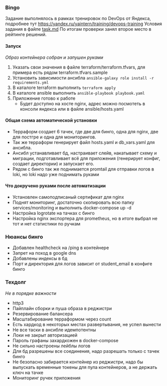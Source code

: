 ### Bingo

Задание выполнялось в рамках тренировок по DevOps от Яндекса, подробнее тут https://yandex.ru/yaintern/training/devops-training 
Условия задания в файле [task.md](task.md)
По итогам проверки занял второе место в рейтинге решений.

#### Запуск
_Образ контейнера собран и запушен руками_ 
1. Указать свои значения в файле terraform/terraform.tfvars, для примера есть рядом terraform.tfvars.sample
2. Установить зависимости ансибла `ansible-galaxy role install -r requirements.yml`
3. В каталоге terraform выполнить `terraform apply`
4. В каталоге ansible выполнить `ansible-playbook playbook.yaml`
5. Приложение готово к работе 
   * Будет доступно на хосте nginx, адрес можно посмотеть в консоли яндекса или в файле ansible/hosts.yaml



#### Общая схема автоматической установки
* Терраформ создает 6 тачек, где две для бинго, одна для nginx, две для постгре и одна для мониторингов. 
* Так же терраформ генерирует файл hosts.yaml и db_vars.yaml для ансибла.
* Ансибл устанавливает бд, настраивает слейв, накатывает схему и миграции, подготавливает всё для приложения 
(генерирует конфиг, создает директории) и запускает его.
* Рядом с бинго так же поднимается promtail для отправки логов в loki, но loki надо уже поднимать руками


#### Что докручено руками после автоматизации
* Установлен самоподписаный сертификат для nginx
* Поднят мониторинг, достаточно скопировать всю папку services/monitoring и выполнить docker-compose up -d
* Настройка logrotate на тачках с бинго
* Настройка nginx экспортера для prometheus, но в итоге выбрал не тот и нет статистики по ручкам


### Нюансы бинго
* Добавлен healthcheck на /ping в контейнере
* Запрет на поход в google dns
* Добавлены индексы в бд
* Порт и директория для логов зависит от student_email в конфиге бинго

### Техдолг
_Не в порядке важности_
* http3
* Пайплайн сборки и пуша образа в реджистри
* Резервирование балансера
* Масштабирование терраформом через count
* Есть хардкод в некоторых местах развертывания, не успел вынести
* Не все таски в ансибле идемпотентны
* Локи не закрыт авторизацией
* Пароль графаны захардкожен в docker-compose
* Не сильно настроены лейблы логов
* Для бд разрешены все соединения, надо разрешать только с тачек бинго
* Не безопасно забирается контейнер из реджистри, надо бы выпускать временные токены для пула контейнеров, а не держать ключ на тачке
* Мониторинг ручек приложения
